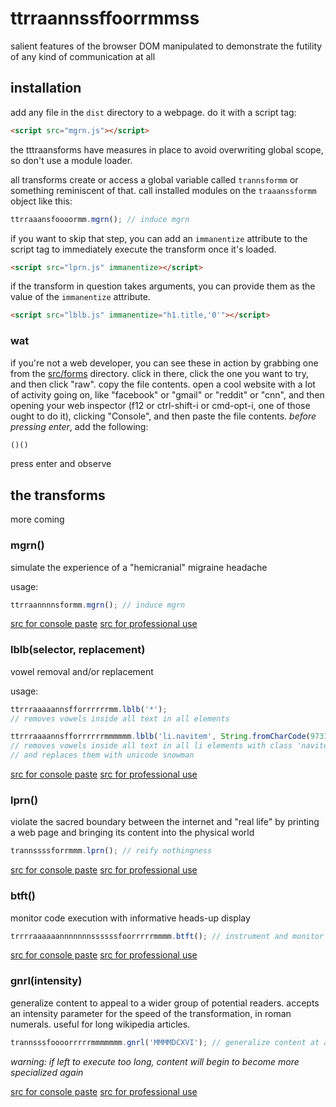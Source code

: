 ttrraannssffoorrmmss
====================

salient features of the browser DOM manipulated to demonstrate the futility of any kind of communication at all

## installation

add any file in the `dist` directory to a webpage. do it with a script tag:

```html
<script src="mgrn.js"></script>
```

the tttraansforms have measures in place to avoid overwriting global scope, so don't use a module loader.

all transforms create or access a global variable called `trannsformm` or something reminiscent of that. call installed modules on the `traaanssformm` object like this:

```js
ttrraaansfoooormm.mgrn(); // induce mgrn
```

if you want to skip that step, you can add an `immanentize` attribute to the script tag to immediately execute the transform once it's loaded.

```html
<script src="lprn.js" immanentize></script>
```

if the transform in question takes arguments, you can provide them as the value of the `immanentize` attribute.

```html
<script src="lblb.js" immanentize="h1.title,'0'"></script>
```

### wat

if you're not a web developer, you can see these in action by grabbing one from the [src/forms](tree/master/src/forms) directory. click in there, click the one you want to try, and then click "raw". copy the file contents. open a cool website with a lot of activity going on, like "facebook" or "gmail" or "reddit" or "cnn", and then opening your web inspector (f12 or ctrl-shift-i or cmd-opt-i, one of those ought to do it), clicking "Console", and then paste the file contents. *before pressing enter*, add the following:

```js
()()
```

press enter and observe

## the transforms

more coming

### mgrn()
simulate the experience of a "hemicranial" migraine headache

usage:

```js
ttrraannnnsformm.mgrn(); // induce mgrn
```

[src for console paste](tree/master/src/forms/mgrn.js)
[src for professional use](tree/master/dist/mgrn.js)

### lblb(selector, replacement)
vowel removal and/or replacement

usage: 

```js
ttrrraaaaannsfforrrrrrmm.lblb('*');
// removes vowels inside all text in all elements

ttrrraaaannsfforrrrrrmmmmmm.lblb('li.navitem', String.fromCharCode(9731));
// removes vowels inside all text in all li elements with class 'navitem'
// and replaces them with unicode snowman
```

[src for console paste](tree/master/src/forms/lblb.js)
[src for professional use](tree/master/dist/lblb.js)


### lprn()
violate the sacred boundary between the internet and "real life" by printing a web page and bringing its content into the physical world

```js
trannssssforrmmm.lprn(); // reify nothingness
```
[src for console paste](tree/master/src/forms/lprn.js)
[src for professional use](tree/master/dist/lprn.js)


### btft()
monitor code execution with informative heads-up display

```js
trrrraaaaaannnnnnnssssssfoorrrrrmmmm.btft(); // instrument and monitor code execution
```

[src for console paste](tree/master/src/forms/btft.js)
[src for professional use](tree/master/dist/btft.js)


### gnrl(intensity)
generalize content to appeal to a wider group of potential readers. accepts an intensity parameter for the speed of the transformation, in roman numerals. useful for long wikipedia articles.

```js
trannsssfoooorrrrrmmmmmmm.gnrl('MMMMDCXVI'); // generalize content at an intensity of 4616
```

*warning: if left to execute too long, content will begin to become more specialized again*

[src for console paste](tree/master/src/forms/gnrl.js)
[src for professional use](tree/master/dist/gnrl.js)
